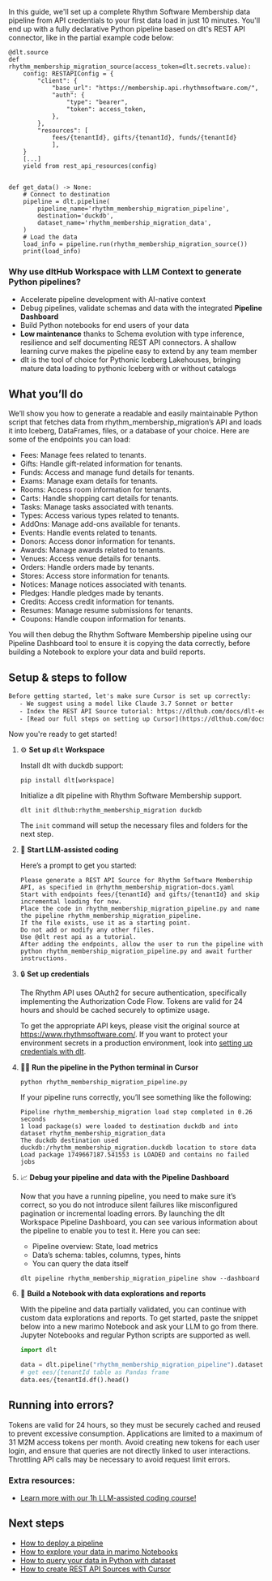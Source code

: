 In this guide, we'll set up a complete Rhythm Software Membership data pipeline from API credentials to your first data load in just 10 minutes. You'll end up with a fully declarative Python pipeline based on dlt's REST API connector, like in the partial example code below:

```python-outcome
@dlt.source
def rhythm_membership_migration_source(access_token=dlt.secrets.value):
    config: RESTAPIConfig = {
        "client": {
            "base_url": "https://membership.api.rhythmsoftware.com/",
            "auth": {
                "type": "bearer",
                "token": access_token,
            },
        },
        "resources": [
            fees/{tenantId}, gifts/{tenantId}, funds/{tenantId}
            ],
    }
    [...]
    yield from rest_api_resources(config)


def get_data() -> None:
    # Connect to destination
    pipeline = dlt.pipeline(
        pipeline_name='rhythm_membership_migration_pipeline',
        destination='duckdb',
        dataset_name='rhythm_membership_migration_data', 
    )
    # Load the data
    load_info = pipeline.run(rhythm_membership_migration_source())
    print(load_info) 
```

### Why use dltHub Workspace with LLM Context to generate Python pipelines?

- Accelerate pipeline development with AI-native context
- Debug pipelines, validate schemas and data with the integrated **Pipeline Dashboard**
- Build Python notebooks for end users of your data
- **Low maintenance** thanks to Schema evolution with type inference, resilience and self documenting REST API connectors. A shallow learning curve makes the pipeline easy to extend by any team member
- dlt is the tool of choice for Pythonic Iceberg Lakehouses, bringing mature data loading to pythonic Iceberg with or without catalogs

## What you’ll do

We’ll show you how to generate a readable and easily maintainable Python script that fetches data from rhythm_membership_migration’s API and loads it into Iceberg, DataFrames, files, or a database of your choice. Here are some of the endpoints you can load:

- Fees: Manage fees related to tenants.
- Gifts: Handle gift-related information for tenants.
- Funds: Access and manage fund details for tenants.
- Exams: Manage exam details for tenants.
- Rooms: Access room information for tenants.
- Carts: Handle shopping cart details for tenants.
- Tasks: Manage tasks associated with tenants.
- Types: Access various types related to tenants.
- AddOns: Manage add-ons available for tenants.
- Events: Handle events related to tenants.
- Donors: Access donor information for tenants.
- Awards: Manage awards related to tenants.
- Venues: Access venue details for tenants.
- Orders: Handle orders made by tenants.
- Stores: Access store information for tenants.
- Notices: Manage notices associated with tenants.
- Pledges: Handle pledges made by tenants.
- Credits: Access credit information for tenants.
- Resumes: Manage resume submissions for tenants.
- Coupons: Handle coupon information for tenants.

You will then debug the Rhythm Software Membership pipeline using our Pipeline Dashboard tool to ensure it is copying the data correctly, before building a Notebook to explore your data and build reports.

## Setup & steps to follow

```default
Before getting started, let's make sure Cursor is set up correctly:
   - We suggest using a model like Claude 3.7 Sonnet or better
   - Index the REST API Source tutorial: https://dlthub.com/docs/dlt-ecosystem/verified-sources/rest_api/ and add it to context as **@dlt rest api**
   - [Read our full steps on setting up Cursor](https://dlthub.com/docs/dlt-ecosystem/llm-tooling/cursor-restapi#23-configuring-cursor-with-documentation)
```

Now you're ready to get started!

1. ⚙️ **Set up `dlt` Workspace**
    
    Install dlt with duckdb support:
    ```shell
    pip install dlt[workspace]
    ```

    Initialize a dlt pipeline with Rhythm Software Membership support.
    ```shell
    dlt init dlthub:rhythm_membership_migration duckdb
    ```

    The `init` command will setup the necessary files and folders for the next step.
    
2. 🤠 **Start LLM-assisted coding**
    
    Here’s a prompt to get you started:
    
    ```prompt
    Please generate a REST API Source for Rhythm Software Membership API, as specified in @rhythm_membership_migration-docs.yaml 
    Start with endpoints fees/{tenantId} and gifts/{tenantId} and skip incremental loading for now. 
    Place the code in rhythm_membership_migration_pipeline.py and name the pipeline rhythm_membership_migration_pipeline. 
    If the file exists, use it as a starting point. 
    Do not add or modify any other files. 
    Use @dlt rest api as a tutorial. 
    After adding the endpoints, allow the user to run the pipeline with python rhythm_membership_migration_pipeline.py and await further instructions.
    ```

    
3. 🔒 **Set up credentials** 
    
    The Rhythm API uses OAuth2 for secure authentication, specifically implementing the Authorization Code Flow. Tokens are valid for 24 hours and should be cached securely to optimize usage.
    
    To get the appropriate API keys, please visit the original source at https://www.rhythmsoftware.com/.
    If you want to protect your environment secrets in a production environment, look into [setting up credentials with dlt](https://dlthub.com/docs/walkthroughs/add_credentials).
    
4. 🏃‍♀️ **Run the pipeline in the Python terminal in Cursor**
    
    ```shell
    python rhythm_membership_migration_pipeline.py
    ```
    
    If your pipeline runs correctly, you’ll see something like the following:
    
    ```shell
    Pipeline rhythm_membership_migration load step completed in 0.26 seconds
    1 load package(s) were loaded to destination duckdb and into dataset rhythm_membership_migration_data
    The duckdb destination used duckdb:/rhythm_membership_migration.duckdb location to store data
    Load package 1749667187.541553 is LOADED and contains no failed jobs
    ```
    
5. 📈 **Debug your pipeline and data with the Pipeline Dashboard**

    Now that you have a running pipeline, you need to make sure it’s correct, so you do not introduce silent failures like misconfigured pagination or incremental loading errors. By launching the dlt Workspace Pipeline Dashboard, you can see various information about the pipeline to enable you to test it. Here you can see:
    - Pipeline overview: State, load metrics
    - Data’s schema: tables, columns, types, hints
    - You can query the data itself
    
    ```shell
    dlt pipeline rhythm_membership_migration_pipeline show --dashboard
    ```
    
6. 🐍 **Build a Notebook with data explorations and reports**

    With the pipeline and data partially validated, you can continue with custom data explorations and reports. To get started, paste the snippet below into a new marimo Notebook and ask your LLM to go from there. Jupyter Notebooks and regular Python scripts are supported as well.

    
    ```python
    import dlt

   data = dlt.pipeline("rhythm_membership_migration_pipeline").dataset()
   # get ees/{tenantId table as Pandas frame
   data.ees/{tenantId.df().head()
    ```

## Running into errors?

Tokens are valid for 24 hours, so they must be securely cached and reused to prevent excessive consumption. Applications are limited to a maximum of 31 M2M access tokens per month. Avoid creating new tokens for each user login, and ensure that queries are not directly linked to user interactions. Throttling API calls may be necessary to avoid request limit errors.

### Extra resources:

- [Learn more with our 1h LLM-assisted coding course!](https://www.youtube.com/watch?v=GGid70rnJuM)

## Next steps

- [How to deploy a pipeline](https://dlthub.com/docs/walkthroughs/deploy-a-pipeline)
- [How to explore your data in marimo Notebooks](https://dlthub.com/docs/general-usage/dataset-access/marimo)
- [How to query your data in Python with dataset](https://dlthub.com/docs/general-usage/dataset-access/dataset)
- [How to create REST API Sources with Cursor](https://dlthub.com/docs/dlt-ecosystem/llm-tooling/cursor-restapi)